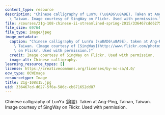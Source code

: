 ```yaml
---
content_type: resource
description: "Chinese calligraphy of LunYu (\u8AD6\u8A9E). Taken at Ang-Ping, Tainan,\
  \ Taiwan. Image courtesy of SingWay on Flickr. Used with permission."
file: /courses/21g-108-chinese-ii-streamlined-spring-2015/336467cdd6275f6a586ccb671652dd87_21g-108s15.jpg
file_size: 69764
file_type: image/jpeg
image_metadata:
  caption: "Chinese calligraphy of LunYu (\u8AD6\u8A9E), taken at Ang-Ping, Tainan,\
    \ Taiwan. (Image courtesy of [SingWay](http://www.flickr.com/photos/sheesen/6165323769/in/photostream/)\
    \ on Flickr. Used with permission.)"
  credit: Image courtesy of SingWay on Flickr. Used with permission.
  image-alt: Chinese calligraphy.
learning_resource_types: []
license: https://creativecommons.org/licenses/by-nc-sa/4.0/
ocw_type: OCWImage
resourcetype: Image
title: 21g-108s15.jpg
uid: 336467cd-d627-5f6a-586c-cb671652dd87
---
```

Chinese calligraphy of LunYu (論語). Taken at Ang-Ping, Tainan, Taiwan. Image courtesy of SingWay on Flickr. Used with permission.